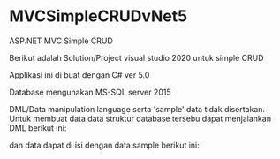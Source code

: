 # MVCSimpleCRUDvNet5
ASP.NET MVC Simple CRUD 

Berikut adalah Solution/Project visual studio 2020 untuk simple CRUD

Applikasi ini di buat dengan C# ver 5.0 

Database mengunakan MS-SQL server 2015

DML/Data manipulation language serta 'sample' data tidak disertakan.
Untuk membuat data data struktur database tersebu dapat menjalankan DML berikut ini:


dan data dapat di isi dengan data sample berikut ini:


